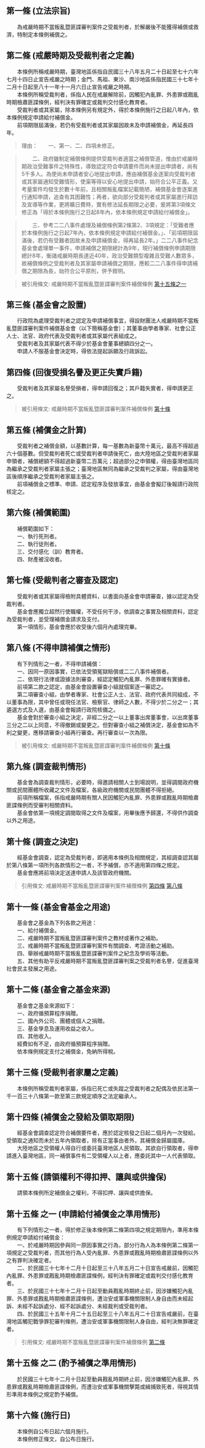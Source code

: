 第一條 (立法宗旨)
-----------------
　　為戒嚴時期不當叛亂暨匪諜審判案件之受裁判者，於解嚴後不能獲得補償或救濟，特制定本條例補償之。  


第二條 (戒嚴時期及受裁判者之定義)
---------------------------------
　　本條例所稱戒嚴時期，臺灣地區係指自民國三十八年五月二十日起至七十六年七月十四日止宣告戒嚴之時期；金門、馬祖、東沙、南沙地區係指民國三十七年十二月十日起至八十一年十一月六日止宣告戒嚴之時期。  
　　本條例所稱受裁判者，係指人民在戒嚴解除前，因觸犯內亂罪、外患罪或戡亂時期檢肅匪諜條例，經判決有罪確定或裁判交付感化教育者。  
　　受裁判者或其家屬，除本條例另有規定外，得於本條例施行之日起八年內，依本條例規定申請給付補償金。  
　　前項期限屆滿後，若仍有受裁判者或其家屬因故未及申請補償金，再延長四年。  
> 理由：　　一、第一、二、四項未修正。

> 　　二、政府雖制定補償條例提供受裁判者適當之補償管道，惟由於戒嚴時期政治受難事件之特殊性，導致認定符合申請要件而尚未提出申請者，尚有5千多人。為使尚未申請者安心地提出申請，應由補償基金逐案向受裁判者或其家屬通知受難情形，使渠等得以安心地提出申請，始符合公平正義。又考量案件均發生於數十年前，且相關叛亂檔案記載簡陋，補償基金會逐案進行通知申請，追查有其困難性；再者，欲向部分受裁判者或其家屬進行拜訪及宣導等作業，更將曠日費時，實有修法延長期限之必要，爰將第3項條文修正為「得於本條例施行之日起8年內，依本條例規定申請給付補償金」。

> 　　三、參考二二八事件處理及補償條例第2條第2、3項規定：「受難者應於本條例施行之日起7年內，依本條例規定申請給付補償金。」、「前項期限屆滿後，若仍有受難者因故未及申請補償金，得再延長2年。」二二八事件紀念基金會處理單一事件，申請補償之期限總計為9年，現行補償條例申請期限總計8年，衡諸戒嚴時期長達近40年，政治受難類型複雜且受難人數眾多，故補償條例之受裁判者及其家屬申請補償之期限，應較二二八事件得申請補償之期限為長，始符合公平原則，併予敘明。

> 被引用條文: 戒嚴時期不當叛亂暨匪諜審判案件補償條例 [第十五條之一](../../法務/法律事務/戒嚴時期不當叛亂暨匪諜審判案件補償條例.md#第十五條之一)



第三條 (基金會之設置)
---------------------
　　行政院為處理受裁判者之認定及申請補償事宜，得設財團法人戒嚴時期不當叛亂暨匪諜審判案件補償基金會（以下簡稱基金會）；其董事由學者專家、社會公正人士、法官、政府代表及受裁判者或其家屬代表組成之。  
　　受裁判者及其家屬代表不得少於基金會董事總額四分之一。  
　　申請人不服基金會決定時，得依法提起訴願及行政訴訟。  


第四條 (回復受損名譽及更正失實戶籍)
-----------------------------------
　　受裁判者及其家屬名譽受損者，得申請回復之；其戶籍失實者，得申請更正之。  
> 被引用條文: 戒嚴時期不當叛亂暨匪諜審判案件補償條例 [第十條](../../法務/法律事務/戒嚴時期不當叛亂暨匪諜審判案件補償條例.md#第十條-調查之決定)



第五條 (補償金之計算)
---------------------
　　受裁判者之補償金額，以基數計算，每一基數為新臺幣十萬元，最高不得超過六十個基數。但受裁判者死亡或受裁判者申請後死亡，由大陸地區之受裁判者家屬申領者，補償總額不得超過新臺幣二百萬元；超過部分之申領權，得由臺灣地區同為繼承之受裁判者家屬主張之；臺灣地區無同為繼承之受裁判之家屬，得由臺灣地區後順序繼承之受裁判者家屬主張之。  
　　前項補償金之標準、申請、認定程序及發放事宜，由基金會擬訂後報請行政院核定之。  


第六條 (補償範圍)
-----------------
　　補償範圍如下：  
　　一、執行死刑者。  
　　二、執行徒刑者。  
　　三、交付感化（訓）教育者。  
　　四、財產被沒收者。  


第七條 (受裁判者之審查及認定)
-----------------------------
　　受裁判者或其家屬得檢附具體資料，以書面向基金會申請審查，據以認定為受裁判者。  
　　基金會應獨立超然行使職權，不受任何干涉，依調查之事實及相關資料，認定為受裁判者，並受理補償金請求及支付。  
　　第一項情形，基金會應於收受後六個月內處理完畢。  


第八條 (不得申請補償之情形)
---------------------------
　　有下列情形之一者，不得申請補償：  
　　一、因同一原因事實，已依法受領冤獄賠償或二二八事件補償者。  
　　二、依現行法律或證據法則審查，經認定觸犯內亂罪、外患罪確有實據者。  
　　前項第二款之認定，由基金會設置審查小組就個案逐一審認之。  
　　第二項審查小組，由學者專家、社會公正人士、法官、政府代表共同組成，不以董事為限，其中曾任或現任法官、檢察官、律師之人數，不得少於二分之一；其遴選方式及人選，由基金會報請行政院核備之。  
　　基金會對於審查小組之決定，非經二分之一以上董事出席董事會，以出席董事三分之二以上同意，不得撤銷或變更之。但對審查小組之補償決定，基金會如為不利之變更，應移請審查小組再行審查。再行審查以一次為限。  
> 被引用條文: 戒嚴時期不當叛亂暨匪諜審判案件補償條例 [第十條](../../法務/法律事務/戒嚴時期不當叛亂暨匪諜審判案件補償條例.md#第十條-調查之決定)



第九條 (調查裁判情形)
---------------------
　　基金會為調查裁判情形，必要時，得邀請相關人士到場說明，並得調閱政府機關或民間團體所收藏之文件及檔案，各級政府機關或民間團體不得拒絕。  
　　前項所稱檔案，係指戒嚴時期有關人民因觸犯內亂罪、外患罪或戡亂時期檢肅匪諜條例而受審判相關資料。  
　　基金會依第一項規定調閱取得之文件及檔案，用畢後應予歸還，不得供作調查以外之用途。  


第十條 (調查之決定)
-------------------
　　經基金會調查，認定為受裁判者，即適用本條例及相關規定，其經調查認其屬於第八條第一項所列各款情形之一者，不予補償，亦不適用第四條之規定。  
　　基金會應將前項決定送達申請人及該管政府機關。  
> 引用條文: 戒嚴時期不當叛亂暨匪諜審判案件補償條例 [第四條](../../法務/法律事務/戒嚴時期不當叛亂暨匪諜審判案件補償條例.md#第四條-回復受損名譽及更正失實戶籍) [第八條](../../法務/法律事務/戒嚴時期不當叛亂暨匪諜審判案件補償條例.md#第八條-不得申請補償之情形)



第十一條 (基金會基金之用途)
---------------------------
　　基金會之基金為下列各款之用途：  
　　一、給付補償金。  
　　二、戒嚴時期不當叛亂暨匪諜審判案件之教材或著作之補助。  
　　三、戒嚴時期不當叛亂暨匪諜審判案件有關調查、考證活動之補助。  
　　四、舉辦戒嚴時期不當叛亂暨匪諜審判案件之紀念及學術等活動。  
　　五、其他有助平反戒嚴時期不當叛亂暨匪諜審判案之受裁判者名譽，促進臺灣社會民主發展之用途。  


第十二條 (基金會之基金來源)
---------------------------
　　基金會之基金來源如下：  
　　一、政府循預算程序捐贈。  
　　二、國內外公司、團體或個人之捐贈。  
　　三、基金孳息及運用收益之收入。  
　　四、其他收入。  
　　經費如有不足，由政府循預算程序捐贈。  
　　依本條例規定支付之補償金，免納所得稅。  


第十三條 (受裁判者家屬之定義)
-----------------------------
　　本條例所稱受裁判者家屬，係指已死亡或失蹤之受裁判者之配偶及依民法第一千一百三十八條第一款至第三款規定順序之法定繼承人。  


第十四條 (補償金之發給及領取期限)
---------------------------------
　　經基金會調查認定符合補償要件者，應於認定核發之日起二個月內一次發給。受領取之通知而未於五年內領取者，除有正當事由者外，其補償金歸屬國庫。  
　　大陸地區之受領權人得自行或委託臺灣地區人民領取。其欲自行領取者，得申請進入臺灣地區，同一補償事件有二受領權人以上者，應委託其中一人代表領取。  


第十五條 (請領權利不得扣押、讓與或供擔保)
-----------------------------------------
　　請領本條例所定補償金之權利，不得扣押、讓與或供擔保。  


第十五條 之一 (申請給付補償金之準用情形)
----------------------------------------
　　有下列情形之一者，得於修正後本條例第二條第四項之規定期限內，準用本條例規定申請給付補償金：  
　　一、於戒嚴時期因參與同一原因事實之行為，部分行為人為本條例第二條第一項規定之受裁判者，而其他行為人受內亂罪、外患罪或戡亂時期檢肅匪諜條例以外之有罪判決確定者。  
　　二、於民國三十七年十二月十日起至三十八年五月二十日宣告戒嚴前，因觸犯內亂罪、外患罪或戡亂時期檢肅匪諜條例，經判決有罪確定或裁判交付感化教育者。  
　　三、於民國三十七年十二月十日起至動員戡亂時期終止前，因涉嫌觸犯內亂罪、外患罪或戡亂時期檢肅匪諜條例，遭治安或軍事機關限制人身自由而未經起訴、未經不起訴處分、經不起訴處分、未經裁判或受裁判者。  
　　四、於民國三十五年十月二十五日起至三十八年五月二十日宣告戒嚴前，在臺灣地區觸犯戰爭罪犯審判條例，遭治安或軍事機關限制人身自由，經判決無罪確定者。  
> 引用條文: 戒嚴時期不當叛亂暨匪諜審判案件補償條例 [第二條](../../法務/法律事務/戒嚴時期不當叛亂暨匪諜審判案件補償條例.md#第二條-戒嚴時期及受裁判者之定義)



第十五條 之二 (酌予補償之準用情形)
----------------------------------
　　於民國三十七年十二月十日起至動員戡亂時期終止前，因涉嫌觸犯內亂罪、外患罪或戡亂時期檢肅匪諜條例，而遭治安或軍事機關擊斃或緝捕致死者，得視其情形準用本條例之規定酌予補償。  


第十六條 (施行日)
-----------------
　　本條例自公布日起六個月施行。  
　　本條例修正條文，自公布日施行。